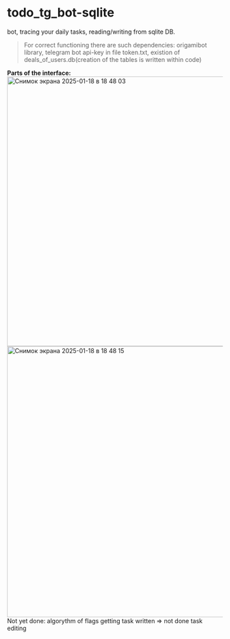 # todo_tg_bot-sqlite
bot, tracing your daily tasks, reading/writing from sqlite DB.

>For correct functioning there are such dependencies: 
>origamibot library, 
>telegram bot api-key in file token.txt, 
>existion of deals_of_users.db(creation of the tables is written within code)

**Parts of the interface:**
<img width="628" alt="Снимок экрана 2025-01-18 в 18 48 03" src="https://github.com/user-attachments/assets/603e79b0-af6d-4dd7-a3f3-eb8eca6919a8" />
<img width="631" alt="Снимок экрана 2025-01-18 в 18 48 15" src="https://github.com/user-attachments/assets/33ea2702-3079-4d66-886b-525c601eaabb" />
Not yet done: algorythm of flags getting task written => not done task editing

